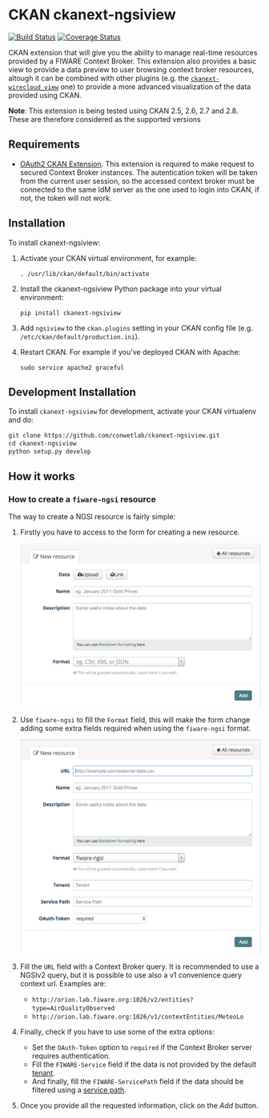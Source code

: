 CKAN ckanext-ngsiview
=====================

[![Build Status](https://travis-ci.org/conwetlab/ckanext-ngsiview.svg?branch=ngsiv2)](https://travis-ci.org/conwetlab/ckanext-ngsiview)
[![Coverage Status](https://coveralls.io/repos/github/conwetlab/ckanext-ngsiview/badge.svg?branch=ngsiv2)](https://coveralls.io/github/conwetlab/ckanext-ngsiview?branch=ngsiv2)

CKAN extension that will give you the ability to manage real-time resources provided by a FIWARE Context Broker. This extension also provides a basic view to provide a data preview to user browsing context broker resources, altough it can be combined with other plugins (e.g. the [`ckanext-wirecloud_view`](https://github.com/conwetlab/ckanext-wirecloud_view.git) one) to provide a more advanced visualization of the data provided using CKAN.

**Note**: This extension is being tested using CKAN 2.5, 2.6, 2.7 and 2.8. These are
therefore considered as the supported versions


## Requirements

* [OAuth2 CKAN Extension](https://github.com/conwetlab/ckanext-oauth2/). This extension is required to make request to secured Context Broker instances. The autentication token will be taken from the current user session, so the accessed context broker must be connected to the same IdM server as the one used to login into CKAN, if not, the token will not work.


## Installation

To install ckanext-ngsiview:

1. Activate your CKAN virtual environment, for example:

    ```
    . /usr/lib/ckan/default/bin/activate
    ```

2. Install the ckanext-ngsiview Python package into your virtual environment:

    ```
    pip install ckanext-ngsiview
    ```

3. Add `ngsiview` to the `ckan.plugins` setting in your CKAN
   config file (e.g. `/etc/ckan/default/production.ini`).

4. Restart CKAN. For example if you've deployed CKAN with Apache:

    ```
    sudo service apache2 graceful
    ```


## Development Installation

To install `ckanext-ngsiview` for development, activate your CKAN virtualenv and
do:

```
git clone https://github.com/conwetlab/ckanext-ngsiview.git
cd ckanext-ngsiview
python setup.py develop
```


## How it works


### How to create a `fiware-ngsi` resource

The way to create a NGSI resource is fairly simple:

1. Firstly you have to access to the form for creating a new resource.

   ![Create resource form](images/create_resource_form.png)

3. Use `fiware-ngsi` to fill the `Format` field, this will make the form change
   adding some extra fields required when using the `fiware-ngsi` format.

   ![Create resource after switching to the fiware-ngsi format](images/create_resource_form_fiwarengsi.png)

2. Fill the `URL` field with a Context Broker query. It is recommended to use a
   NGSIv2 query, but it is possible to use also a v1 convenience query context
   url. Examples are:

    - `http://orion.lab.fiware.org:1026/v2/entities?type=AirQualityObserved`
    - `http://orion.lab.fiware.org:1026/v1/contextEntities/MeteoLo`

3. Finally, check if you have to use some of the extra options:
    - Set the `OAuth-Token` option to `required` if the Context Broker server
        requires authentication.
    - Fill the `FIWARE-Service` field if the data is not provided by the default
        [tenant](http://fiware-orion.readthedocs.io/en/master/user/multitenancy/).
    - And finally, fill the `FIWARE-ServicePath` field if the data should be
        filtered using a [service path](http://fiware-orion.readthedocs.io/en/master/user/service_path/).

4. Once you provide all the requested information, click on the *Add* button.
